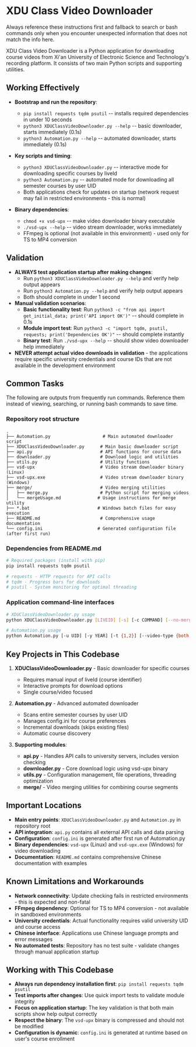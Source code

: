 # XDU Class Video Downloader

Always reference these instructions first and fallback to search or bash commands only when you encounter unexpected information that does not match the info here.

XDU Class Video Downloader is a Python application for downloading course videos from Xi'an University of Electronic Science and Technology's recording platform. It consists of two main Python scripts and supporting utilities.

## Working Effectively

- **Bootstrap and run the repository**:
  - `pip install requests tqdm psutil` -- installs required dependencies in under 10 seconds
  - `python3 XDUClassVideoDownloader.py --help` -- basic downloader, starts immediately (0.1s)
  - `python3 Automation.py --help` -- automated downloader, starts immediately (0.1s)

- **Key scripts and timing**:
  - `python3 XDUClassVideoDownloader.py` -- interactive mode for downloading specific courses by liveId
  - `python3 Automation.py` -- automated mode for downloading all semester courses by user UID
  - Both applications check for updates on startup (network request may fail in restricted environments - this is normal)

- **Binary dependencies**:
  - `chmod +x vsd-upx` -- make video downloader binary executable
  - `./vsd-upx --help` -- video stream downloader, works immediately
  - FFmpeg is optional (not available in this environment) - used only for TS to MP4 conversion

## Validation

- **ALWAYS test application startup after making changes**:
  - Run `python3 XDUClassVideoDownloader.py --help` and verify help output appears
  - Run `python3 Automation.py --help` and verify help output appears
  - Both should complete in under 1 second
- **Manual validation scenarios**:
  - **Basic functionality test**: Run `python3 -c "from api import get_initial_data; print('API import OK')"` -- should complete in 0.1s
  - **Module import test**: Run `python3 -c "import tqdm, psutil, requests; print('Dependencies OK')"` -- should complete instantly
  - **Binary test**: Run `./vsd-upx --help` -- should show video downloader help immediately
- **NEVER attempt actual video downloads in validation** - the applications require specific university credentials and course IDs that are not available in the development environment

## Common Tasks

The following are outputs from frequently run commands. Reference them instead of viewing, searching, or running bash commands to save time.

### Repository root structure
```
.
├── Automation.py                    # Main automated downloader script
├── XDUClassVideoDownloader.py      # Main basic downloader script  
├── api.py                          # API functions for course data
├── downloader.py                   # Download logic and utilities
├── utils.py                        # Utility functions
├── vsd-upx                         # Video stream downloader binary (Linux)
├── vsd-upx.exe                     # Video stream downloader binary (Windows)
├── merge/                          # Video merging utilities
│   ├── merge.py                    # Python script for merging videos
│   └── mergeUsage.md              # Usage instructions for merge utility
├── *.bat                          # Windows batch files for easy execution
├── README.md                       # Comprehensive usage documentation
└── config.ini                     # Generated configuration file (after first run)
```

### Dependencies from README.md
```python
# Required packages (install with pip)
pip install requests tqdm psutil

# requests - HTTP requests for API calls
# tqdm - Progress bars for downloads  
# psutil - System monitoring for optimal threading
```

### Application command-line interfaces
```bash
# XDUClassVideoDownloader.py usage
python XDUClassVideoDownloader.py [LIVEID] [-s] [-c COMMAND] [--no-merge] [--video-type {both,ppt,teacher}]

# Automation.py usage  
python Automation.py [-u UID] [-y YEAR] [-t {1,2}] [--video-type {both,ppt,teacher}]
```

## Key Projects in This Codebase

1. **XDUClassVideoDownloader.py** - Basic downloader for specific courses
   - Requires manual input of liveId (course identifier)
   - Interactive prompts for download options
   - Single course/video focused

2. **Automation.py** - Advanced automated downloader
   - Scans entire semester courses by user UID
   - Manages config.ini for course preferences
   - Incremental downloads (skips existing files)
   - Automatic course discovery

3. **Supporting modules**:
   - **api.py** - Handles API calls to university servers, includes version checking
   - **downloader.py** - Core download logic using vsd-upx binary
   - **utils.py** - Configuration management, file operations, threading optimization
   - **merge/** - Video merging utilities for combining course segments

## Important Locations

- **Main entry points**: `XDUClassVideoDownloader.py` and `Automation.py` in repository root
- **API integration**: `api.py` contains all external API calls and data parsing
- **Configuration**: `config.ini` is generated after first run of Automation.py
- **Binary dependencies**: `vsd-upx` (Linux) and `vsd-upx.exe` (Windows) for video downloading
- **Documentation**: `README.md` contains comprehensive Chinese documentation with examples

## Known Limitations and Workarounds

- **Network connectivity**: Update checking fails in restricted environments - this is expected and non-fatal
- **FFmpeg dependency**: Optional for TS to MP4 conversion - not available in sandboxed environments
- **University credentials**: Actual functionality requires valid university UID and course access
- **Chinese interface**: Applications use Chinese language prompts and error messages
- **No automated tests**: Repository has no test suite - validate changes through manual application startup

## Working with This Codebase

- **Always run dependency installation first**: `pip install requests tqdm psutil`
- **Test imports after changes**: Use quick import tests to validate module integrity
- **Focus on application startup**: The key validation is that both main scripts show help output correctly
- **Respect the binary**: The `vsd-upx` binary is compressed and should not be modified
- **Configuration is dynamic**: `config.ini` is generated at runtime based on user's course enrollment